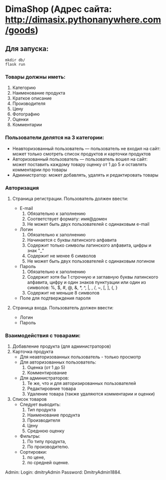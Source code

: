 # DimaShop (Адрес сайта: http://dimasix.pythonanywhere.com/goods)

## Для запуска:

``` 
mkdir db/
flask run
```


### Товары должны иметь:

1. Категорию
2. Наименование продукта
3. Краткое описание
4. Производителя
5. Цену
6. Фотографию
7. Оценки
8. Комментарии

### Пользователи делятся на 3 категории:

- Неавторизованный пользователь — пользователь не входил на сайт: может только смотреть список продуктов и карточки
  продуктов
- Авторизованный пользователь — пользователь вошел на сайт: может поставить каждому товару оценку от 1 до 5 и оставлять
  комментарии про товары
- Администратор: может добавлять, удалять и редактировать товары

### Авторизация

1. Страница регистрации. Пользователь должен ввести:
    - E-mail
        1. Обязательно к заполнению
        2. Соответствует формату: имя@домен
        3. Не может быть двух пользователей с одинаковым e-mail
    - Логин
        1. Обязательно к заполнению
        2. Начинается с буквы латинского алфавита
        3. Содержит только символы латинского алфавита, цифры и знак "_"
        4. Содержит не менее 6 символов
        5. Не может быть двух пользователей с одинаковым логином
    - Пароль
        1. Обязательно к заполнению
        2. Содержит хотя бы 1 строчную и заглавную буквы латинского алфавита, цифру и один знаков пунктуации или один из
           символов: %, $, #, @, &, *, ^, |, \, /, ~, [, ], {, }
        3. Содержит не меньше 8 символов
    - Поле для подтверждения пароля

2. Страница входа. Пользователь должен ввести:
    - Логин
    - Пароль

### Взаимодействия с товарами:

1. Добавление продукта (для администраторов)
2. Карточка продукта
    - Для неавторизованных пользователь - только просмотр
    - Для авторизованных пользователь:
        1. Оценка (от 1 до 5)
        2. Комментирование
    - Для администраторов:
        1. Те же, что и для авторизированных пользователей
        2. Редактировние товара
        3. Удаление товара (также удаляются комментарии и оценки)
3. Список товаров
    - Следует выводить:
        1. Тип продукта
        2. Наименование продукта
        3. Производителя
        4. Цену
        5. Среднюю оценку
    - Фильтры:
        1. По типу продукта,
        2. По производителю.
    - Сортировки:
        1. по цене,
        2. по средней оценке.


Admin:
  Login: dmitryAdmin
  Password: DmitryAdmin1884.
